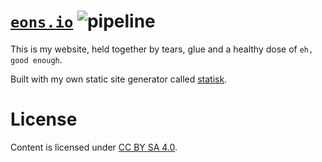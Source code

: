 # [`eons.io`](https://www.eons.io/) ![pipeline](https://github.com/sondr3/web/workflows/pipeline/badge.svg)

This is my website, held together by tears, glue and a healthy dose of `eh, good enough`.

Built with my own static site generator called [statisk](https://github.com/sondr3/statisk).

# License

Content is licensed under [CC BY SA 4.0](https://creativecommons.org/licenses/by-sa/4.0/).
